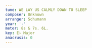 ```yaml
---
tune: WE LAY US CALMLY DOWN TO SLEEP
composer: Unknown
arranger: Schumann
year: '-'
meter: 8s & 7s. 6L.
key: E♭ Major
anacrusis: 0
---
```

